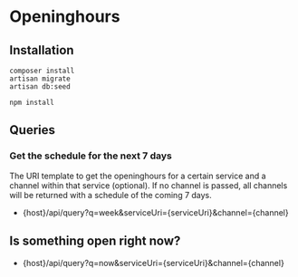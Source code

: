 # Openinghours

## Installation
    composer install
    artisan migrate
    artisan db:seed

    npm install

## Queries

### Get the schedule for the next 7 days

The URI template to get the openinghours for a certain service and a channel within that service (optional).
If no channel is passed, all channels will be returned with a schedule of the coming 7 days.

- {host}/api/query?q=week&serviceUri={serviceUri}&channel={channel}

## Is something open right now?

- {host}/api/query?q=now&serviceUri={serviceUri}&channel={channel}
